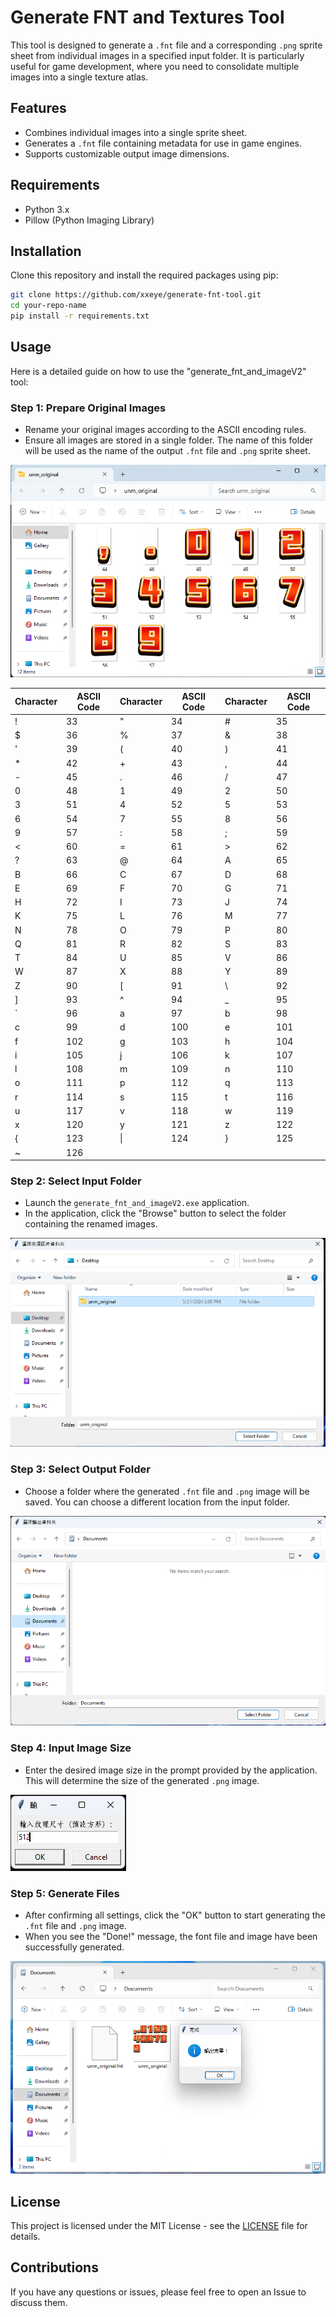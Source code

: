 # Generate FNT and Textures Tool

This tool is designed to generate a `.fnt` file and a corresponding `.png` sprite sheet from individual images in a specified input folder. It is particularly useful for game development, where you need to consolidate multiple images into a single texture atlas.

## Features

- Combines individual images into a single sprite sheet.
- Generates a `.fnt` file containing metadata for use in game engines.
- Supports customizable output image dimensions.

## Requirements

- Python 3.x
- Pillow (Python Imaging Library)

## Installation

Clone this repository and install the required packages using pip:

```bash
git clone https://github.com/xxeye/generate-fnt-tool.git
cd your-repo-name
pip install -r requirements.txt
```

## Usage

Here is a detailed guide on how to use the "generate_fnt_and_imageV2" tool:

### Step 1: Prepare Original Images

- Rename your original images according to the ASCII encoding rules.
- Ensure all images are stored in a single folder. The name of this folder will be used as the name of the output `.fnt` file and `.png` sprite sheet.


![image](https://github.com/xxeye/generate-fnt-tool/blob/main/image/Pasted%20image%2020240521141742.png)

| Character | ASCII Code | Character | ASCII Code | Character | ASCII Code |
|-----------|------------|-----------|------------|-----------|------------|
| !         | 33         | "         | 34         | #         | 35         |
| $         | 36         | %         | 37         | &         | 38         |
| '         | 39         | (         | 40         | )         | 41         |
| *         | 42         | +         | 43         | ,         | 44         |
| -         | 45         | .         | 46         | /         | 47         |
| 0         | 48         | 1         | 49         | 2         | 50         |
| 3         | 51         | 4         | 52         | 5         | 53         |
| 6         | 54         | 7         | 55         | 8         | 56         |
| 9         | 57         | :         | 58         | ;         | 59         |
| <         | 60         | =         | 61         | >         | 62         |
| ?         | 63         | @         | 64         | A         | 65         |
| B         | 66         | C         | 67         | D         | 68         |
| E         | 69         | F         | 70         | G         | 71         |
| H         | 72         | I         | 73         | J         | 74         |
| K         | 75         | L         | 76         | M         | 77         |
| N         | 78         | O         | 79         | P         | 80         |
| Q         | 81         | R         | 82         | S         | 83         |
| T         | 84         | U         | 85         | V         | 86         |
| W         | 87         | X         | 88         | Y         | 89         |
| Z         | 90         | [         | 91         | \         | 92         |
| ]         | 93         | ^         | 94         | _         | 95         |
| `         | 96         | a         | 97         | b         | 98         |
| c         | 99         | d         | 100        | e         | 101        |
| f         | 102        | g         | 103        | h         | 104        |
| i         | 105        | j         | 106        | k         | 107        |
| l         | 108        | m         | 109        | n         | 110        |
| o         | 111        | p         | 112        | q         | 113        |
| r         | 114        | s         | 115        | t         | 116        |
| u         | 117        | v         | 118        | w         | 119        |
| x         | 120        | y         | 121        | z         | 122        |
| {         | 123        | &#124;    | 124        | }         | 125        |
| ~         | 126        |           |            |           |            |


### Step 2: Select Input Folder

- Launch the `generate_fnt_and_imageV2.exe` application.
- In the application, click the "Browse" button to select the folder containing the renamed images.

![image](https://github.com/xxeye/generate-fnt-tool/blob/main/image/Pasted%20image%2020240521141822.png)

### Step 3: Select Output Folder

- Choose a folder where the generated `.fnt` file and `.png` image will be saved. You can choose a different location from the input folder.

![image](https://github.com/xxeye/generate-fnt-tool/blob/main/image/Pasted%20image%2020240521141841.png)

### Step 4: Input Image Size

- Enter the desired image size in the prompt provided by the application. This will determine the size of the generated `.png` image.

![image](https://github.com/xxeye/generate-fnt-tool/blob/main/image/Pasted%20image%2020240521141905.png)

### Step 5: Generate Files

- After confirming all settings, click the "OK" button to start generating the `.fnt` file and `.png` image.
- When you see the "Done!" message, the font file and image have been successfully generated.

![image](https://github.com/xxeye/generate-fnt-tool/blob/main/image/Pasted%20image%2020240521141954.png)

## License

This project is licensed under the MIT License - see the [LICENSE](LICENSE) file for details.

## Contributions

If you have any questions or issues, please feel free to open an Issue to discuss them.